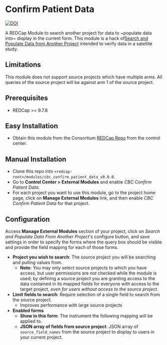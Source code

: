 # Confirm Patient Data

[![DOI](https://zenodo.org/badge/DOI/10.5281/zenodo.4251176.svg)](https://doi.org/10.5281/zenodo.4251176)

A REDCap Module to search another project for data to ~populate data into~ display in the current form. This module is a hack of[Search and Populate Data from Another Project](https://github.com/ctsit/search_and_populate_data_from_another_project) intended to verify data in a satellite study.

## Limitations
This module does not support source projects which have multiple arms. All queries of the source project will be against arm 1 of the source project.

## Prerequisites
- REDCap >= 9.7.8

## Easy Installation
- Obtain this module from the Consortium [REDCap Repo](https://redcap.vanderbilt.edu/consortium/modules/index.php) from the control center.

## Manual Installation
- Clone this repo into `<redcap-root>/modules/cbc_confirm_patient_data_v0.0.0`.
- Go to **Control Center > External Modules** and enable _CBC Confirm Patient Data_.
- For each project you want to use this module, go to the project home page, click on **Manage External Modules** link, and then enable _CBC Confirm Patient Data_ for that project.

## Configuration
Access **Manage External Modules** section of your project, click on _Search and Populate Data From Another Project_'s configure button, and save settings in order to specify the forms where the query box should be visible and provide the field mapping for each of those forms.

- **Project you wish to search**: The source project you will be searching and pulling values from.
    - **Note**: You may only select source projects to which you have access, but user permissions are _not_ checked while the module is used; by defining a source project you are granting access to the data contained in its mapped fields for everyone with access to the target project, _even for users without access to the source project_.
- **Limit fields to search**: Require selection of a single field to search from the source project.
    - Improves performance with large source projects
- **Enabled forms**
    - **Show in this form**: The instrument the following mapping will be applied to.
    - **JSON array of fields from source project**: JSON array of `source_field_names` from the source project to display to users in your current project.
